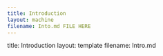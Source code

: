 ```yaml
---
title: Introduction
layout: machine
filename: Into.md FILE HERE
--- 
```


title: Introduction
layout: template
filename: Intro.md
